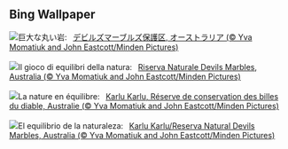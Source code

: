 ## Bing Wallpaper
![](https://www.bing.com/th?id=OHR.DevilsMarbles_JA-JP2428291852_UHD.jpg&w=1000)巨大な丸い岩:&nbsp;&ensp;[デビルズマーブルズ保護区, オーストラリア (© Yva Momatiuk and John Eastcott/Minden Pictures)](https://www.bing.com/th?id=OHR.DevilsMarbles_JA-JP2428291852_UHD.jpg)
<br><br/>
![](https://www.bing.com/th?id=OHR.DevilsMarbles_IT-IT1859405943_UHD.jpg&w=1000)Il gioco di equilibri della natura:&nbsp;&ensp;[Riserva Naturale Devils Marbles, Australia (© Yva Momatiuk and John Eastcott/Minden Pictures)](https://www.bing.com/th?id=OHR.DevilsMarbles_IT-IT1859405943_UHD.jpg)
<br><br/>
![](https://www.bing.com/th?id=OHR.DevilsMarbles_FR-FR1418224441_UHD.jpg&w=1000)La nature en équilibre:&nbsp;&ensp;[Karlu Karlu, Réserve de conservation des billes du diable, Australie (© Yva Momatiuk and John Eastcott/Minden Pictures)](https://www.bing.com/th?id=OHR.DevilsMarbles_FR-FR1418224441_UHD.jpg)
<br><br/>
![](https://www.bing.com/th?id=OHR.DevilsMarbles_ES-ES9592851915_UHD.jpg&w=1000)El equilibrio de la naturaleza:&nbsp;&ensp;[Karlu Karlu/Reserva Natural Devils Marbles, Australia (© Yva Momatiuk and John Eastcott/Minden Pictures)](https://www.bing.com/th?id=OHR.DevilsMarbles_ES-ES9592851915_UHD.jpg)
<br><br/>
